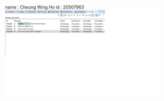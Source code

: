 name : Cheung Wing Ho
id : 20507963
![](https://raw.githubusercontent.com/OojivsoO/comp3111-lab1-demo/master/Lab1.png)